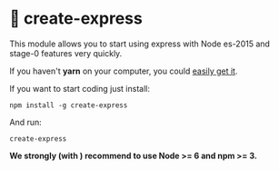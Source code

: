 # 🐙 create-express

This module allows you to start using express with Node es-2015 and stage-0 features very quickly.

If you haven't <strong>yarn</strong> on your computer, you could [easily get it](https://yarnpkg.com/en/docs/install).

If you want to start coding just install:
```
npm install -g create-express
```

And run:
```
create-express
```

<strong> We strongly (with <strong>) recommend to use Node >= 6 and npm >= 3. </strong>
